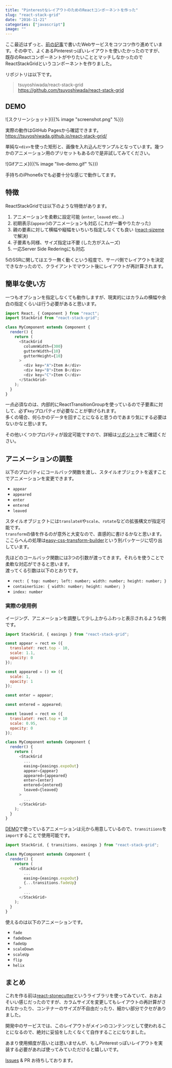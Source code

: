 ```yaml
---
title: "PinterestなレイアウトのためのReactコンポーネントを作った"
slug: "react-stack-grid"
date: "2016-11-21"
categories: ["javascript"]
image: ""
---
```



ここ最近はずっと、[前の記事](https://blog.wadackel.me/2016/personal-work-notes/)で書いたWebサービスをコツコツ作り進めています。その中で、よくあるPinterestっぽいレイアウトを使いたかったのですが、既存のReactコンポーネントがやりたいこととマッチしなかったのでReactStackGridというコンポーネントを作りました。

リポジトリは以下です。

> tsuyoshiwada/react-stack-grid  
> https://github.com/tsuyoshiwada/react-stack-grid



## DEMO

![スクリーンショット]({{% image "screenshot.png" %}})

実際の動作はGitHub Pagesから確認できます。  
https://tsuyoshiwada.github.io/react-stack-grid/

単純な`<div>`を使った矩形と、画像を入れ込んだサンプルとなっています。幾つかのアニメーション用のプリセットもあるので是非試してみてください。

![Gifアニメ]({{% image "live-demo.gif" %}})

手持ちのiPhone6sでも必要十分な感じで動作してます。



## 特徴

ReactStackGridでは以下のような特徴があります。

1. アニメーションを柔軟に設定可能 (`enter`, `leaved` etc...)
2. 初期表示(`appear`)のアニメーションも対応 (これが一番やりたかった)
3. 親の要素に対して横幅や縦幅をいちいち指定しなくても良い ([react-sizeme](https://github.com/ctrlplusb/react-sizeme)で解決)
4. 子要素も同様、サイズ指定は不要 (した方がスムーズ)
5. 一応Server Side Rederingにも対応

5のSSRに関してはエラー無く動くという程度で、サーバ側でレイアウトを決定できなかったので、クライアントでマウント後にレイアウトが再計算されます。



## 簡単な使い方

一つもオプションを指定しなくても動作しますが、現実的にはカラムの横幅や余白の指定くらいは行う必要があると思います。

```javascript
import React, { Component } from "react";
import StackGrid from "react-stack-grid";

class MyComponent extends Component {
  render() {
    return (
      <StackGrid
        columnWidth={300}
        gutterWidth={10}
        gutterHeight={10}
      >
        <div key="A">Item A</div>
        <div key="B">Item B</div>
        <div key="C">Item C</div>
      </StackGrid>
    );
  }
}
```

一点必須なのは、内部的にReactTransitionGroupを使っているので子要素に対して、必ず`key`プロパティが必要なことが挙げられます。  
多くの場合、何らかのデータを回すことになると思うのであまり気にする必要はないかなと思います。

その他いくつかプロパティが設定可能ですので、詳細は[リポジトリ](https://github.com/tsuyoshiwada/react-stack-grid)をご確認ください。



## アニメーションの調整

以下のプロパティにコールバック関数を渡し、スタイルオブジェクトを返すことでアニメーションを変更できます。

* `appear`
* `appeared`
* `enter`
* `entered`
* `leaved`

スタイルオブジェクトには`translateX`や`scale`、`rotate`などの拡張構文が指定可能です。  
`transform`の値を作るのが意外と大変なので、直感的に書けるかなと思います。ここらへんの処理は[easy-css-transform-builder](https://github.com/tsuyoshiwada/easy-css-transform-builder)という別パッケージに切り出しています。

先ほどのコールバック関数には3つの引数が渡ってきます。それらを使うことで柔軟な対応ができると思います。  
渡ってくる引数は以下のとおりです。

* `rect: { top: number; left: number; width: number; height: number; }`
* `containerSize: { width: number; height: number; }`
* `index: number`


### 実際の使用例

イージング、アニメーションを調整して少し上からふわっと表示されるような例です。

```javascript
import StackGrid, { easings } from "react-stack-grid";

const appear = rect => ({
  translateY: rect.top - 10,
  scale: 1.1,
  opacity: 0
});

const appeared = () => ({
  scale: 1,
  opacity: 1
});

const enter = appear;

const entered = appeared;

const leaved = rect => ({
  translateY: rect.top + 10
  scale: 0.95,
  opacity: 0
});

class MyComponent extends Component {
  render() {
    return (
      <StackGrid
        ...
        easing={easings.expoOut}
        appear={appear}
        appeared={appeared}
        enter={enter}
        entered={entered}
        leaved={leaved}
      >
        ...
      </StackGrid>
    );
  }
}
```

[DEMO](https://tsuyoshiwada.github.io/react-stack-grid/)で使っているアニメーションは元から用意しているので、`transitiions`を`import`することで使用可能です。

```javascript
import StackGrid, { transitions, easings } from "react-stack-grid";

class MyComponent extends Component {
  render() {
    return (
      <StackGrid
        ...
        easing={easings.expoOut}
        {...transitions.fadeUp}
      >
        ...
      </StackGrid>
    );
  }
}
```

使えるのは以下のアニメーションです。

* `fade`
* `fadeDown`
* `fadeUp`
* `scaleDown`
* `scaleUp`
* `flip`
* `helix`



## まとめ

これを作る前は[react-stonecutter](https://github.com/dantrain/react-stonecutter)というライブラリを使ってみていて、おおよそいい感じだったのですが、カラムサイズを変更してもレイアウトの再計算がされなかったり、コンテナーのサイズが不自由だったり、細かい部分でクセがありました。

開発中のサービスでは、このレイアウトがメインのコンテンツとして使われることになるので、絶対に妥協をしたくなくて自作することになりました。

あまり使用頻度が高いとは思いませんが、もしPinterestっぽいレイアウトを実装する必要があれば使ってみていただけると嬉しいです。

[Issues](https://github.com/tsuyoshiwada/react-stack-grid/issues) & PR お待ちしております。
